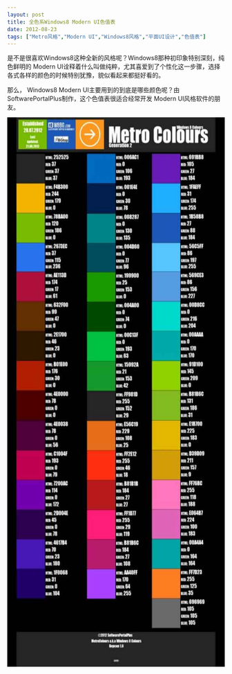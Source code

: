 ```yaml
---
layout: post
title: 全色系Windows8 Modern UI色值表		
date: 2012-08-23
tags: ["Metro风格","Modern UI","Windows8风格","平面UI设计","色值表"]
---
```


是不是很喜欢Windows8这种全新的风格呢？Windows8那种初印象特别深刻，纯色鲜明的 Modern UI诠释着什么叫做纯粹，尤其喜爱到了个性化这一步骤，选择各式各样的颜色的时候特别犹豫，貌似看起来都挺好看的。

那么， Windows8 Modern UI主要用到的到底是哪些颜色呢？由SoftwarePortalPlus制作，这个色值表很适合经常开发 Modern UI风格软件的朋友。

<a href="http://www.saqqdy.com/web-design/full-color-windows8-modern-ui-color-value-table/attachment/win8-modern-ui" rel="attachment wp-att-802"><img class="alignnone size-full wp-image-802" title="Win8-Modern-UI" src="Win8-Modern-UI.jpg" alt="" width="600" height="1269" /></a>		